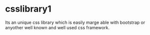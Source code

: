 # csslibrary1
Its an unique css library which is easily marge able with bootstrap or anyother well known and well used css framework.  
